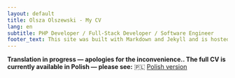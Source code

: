 ```yaml
---
layout: default
title: Olsza Olszewski - My CV
lang: en
subtitle: PHP Developer / Full-Stack Developer / Software Engineer
footer_text: This site was built with Markdown and Jekyll and is hosted on GitHub Pages. The source code is available on GitHub
---
```


**Translation in progress — apologies for the inconvenience.. The full CV is currently available in Polish — please see:** 🇵🇱 [Polish version](/pl/)
